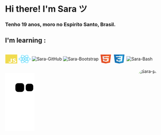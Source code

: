 <h1> Hi there! I'm Sara ツ </h1>

<h3>Tenho 19 anos, moro no Espiríto Santo, Brasil.</h3>


  
 <h2> I'm learning : </h2> 
  <div style="display: inline_block"><br>
  <img align="center" alt="Sara-Js" height="30" width="40" src="https://raw.githubusercontent.com/devicons/devicon/master/icons/javascript/javascript-plain.svg">
  <img align="center" alt="Sara-React" height="30" width="40" src="https://raw.githubusercontent.com/devicons/devicon/master/icons/react/react-original.svg">
  <img align="center" alt="Sara-GitHub" height="30" width="40" src="https://cdn.jsdelivr.net/gh/devicons/devicon/icons/github/github-original.svg" />  
  <img align="center" alt="Sara-Bootstrap" height="30" width="40" src="https://cdn.jsdelivr.net/gh/devicons/devicon/icons/bootstrap/bootstrap-plain.svg" />
  <img align="center" alt="Sara-HTML" height="30" width="40" src="https://raw.githubusercontent.com/devicons/devicon/master/icons/html5/html5-original.svg">
  <img align="center" alt="Sara-CSS" height="30" width="40" src="https://raw.githubusercontent.com/devicons/devicon/master/icons/css3/css3-original.svg">
  <img align="center" alt="Sara-Bash" height="30" width="40" src="https://cdn.jsdelivr.net/gh/devicons/devicon/icons/bash/bash-original.svg"> 
  <br>
  
  <br>
  <img align="right" alt="Sara-pic" height="200" style="border-radius:70px;" src="https://static.wikia.nocookie.net/steven-universe/images/6/61/Love_Letters_-_Connie_writing.gif/revision/latest?cb=20180709220535.gif"> 
</div>

  ![Snake animation](https://github.com/rafaballerini/rafaballerini/blob/output/github-contribution-grid-snake.svg)
</div>
